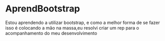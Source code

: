 # AprendBootstrap
Estou aprendendo a utilizar bootstrap, e como a melhor forma de se fazer isso é colocando a mão na massa,eu resolvi criar um rep para o acompanhamento do  meu desenvolvimento
